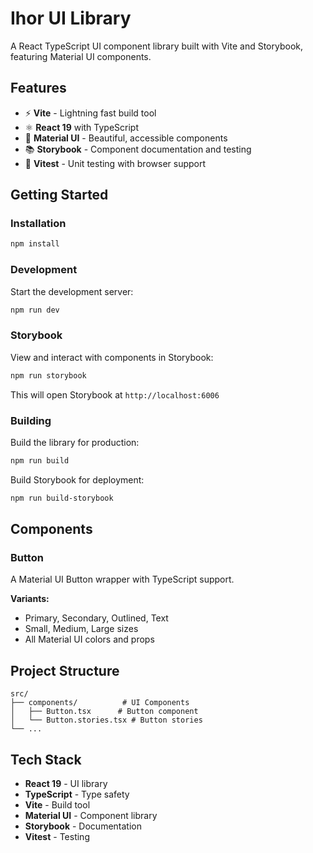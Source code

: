 # Ihor UI Library

A React TypeScript UI component library built with Vite and Storybook, featuring Material UI components.

## Features

- ⚡ **Vite** - Lightning fast build tool
- ⚛️ **React 19** with TypeScript
- 🎨 **Material UI** - Beautiful, accessible components
- 📚 **Storybook** - Component documentation and testing
- 🧪 **Vitest** - Unit testing with browser support

## Getting Started

### Installation

```bash
npm install
```

### Development

Start the development server:

```bash
npm run dev
```

### Storybook

View and interact with components in Storybook:

```bash
npm run storybook
```

This will open Storybook at `http://localhost:6006`

### Building

Build the library for production:

```bash
npm run build
```

Build Storybook for deployment:

```bash
npm run build-storybook
```

## Components

### Button

A Material UI Button wrapper with TypeScript support.

**Variants:**
- Primary, Secondary, Outlined, Text
- Small, Medium, Large sizes
- All Material UI colors and props

## Project Structure

```
src/
├── components/          # UI Components
│   ├── Button.tsx      # Button component
│   └── Button.stories.tsx # Button stories
└── ...
```

## Tech Stack

- **React 19** - UI library
- **TypeScript** - Type safety
- **Vite** - Build tool
- **Material UI** - Component library
- **Storybook** - Documentation
- **Vitest** - Testing

